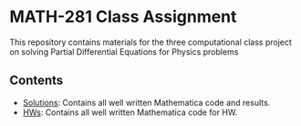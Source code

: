 # MATH-281 Class Assignment
This repository contains materials for the three computational class project on solving Partial Differential Equations for Physics problems

## Contents

- [Solutions](./Well_Written_NB): Contains all well written Mathematica code and results.
- [HWs](./Assignment_folder): Contains all well written Mathematica code for HW.
